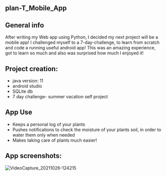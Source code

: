 ## plan-T_Mobile_App

## General info
After writing  my Web app using Python, I decided my next project will be a mobile app! I challenged myself to a 7-day-challenge, to learn from scratch and code a running useful android app! This was an amazing experience, got to learn so much and also was surprised how much I enjoyed it!

## Project creation:
* java version: 11
* android studio
* SQLite db
* 7 day challenge- summer vacation self project

## App Use
* Keeps a personal log of your plants 
* Pushes notifications to check the moisture of your plants soil, in order to water them only when needed
* Makes taking care of plants much easier!

## App screenshots:

![VideoCapture_20211026-124215](https://user-images.githubusercontent.com/71632360/140046477-61b4b5e7-0af5-4fa1-88da-87d5c0e1642f.jpg)


